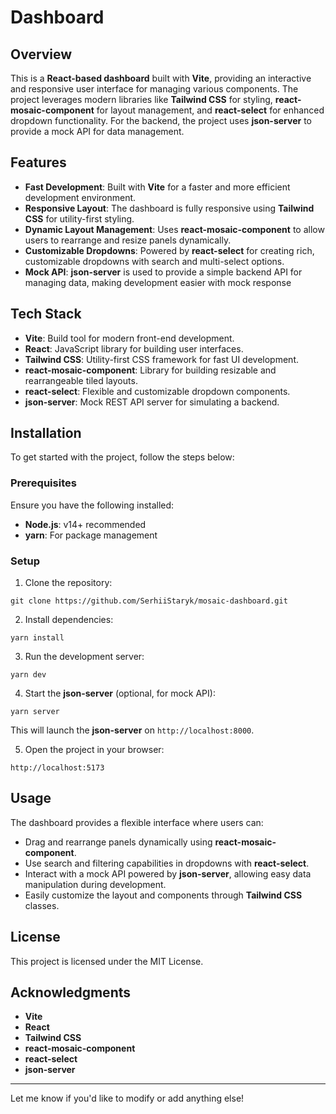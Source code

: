 # Dashboard

## Overview

This is a **React-based dashboard** built with **Vite**, providing an interactive and responsive user interface for managing various components. The project leverages modern libraries like **Tailwind CSS** for styling, **react-mosaic-component** for layout management, and **react-select** for enhanced dropdown functionality. For the backend, the project uses **json-server** to provide a mock API for data management.

## Features

- **Fast Development**: Built with **Vite** for a faster and more efficient development environment.
- **Responsive Layout**: The dashboard is fully responsive using **Tailwind CSS** for utility-first styling.
- **Dynamic Layout Management**: Uses **react-mosaic-component** to allow users to rearrange and resize panels dynamically.
- **Customizable Dropdowns**: Powered by **react-select** for creating rich, customizable dropdowns with search and multi-select options.
- **Mock API**: **json-server** is used to provide a simple backend API for managing data, making development easier with mock response

## Tech Stack

- **Vite**: Build tool for modern front-end development.
- **React**: JavaScript library for building user interfaces.
- **Tailwind CSS**: Utility-first CSS framework for fast UI development.
- **react-mosaic-component**: Library for building resizable and rearrangeable tiled layouts.
- **react-select**: Flexible and customizable dropdown components.
- **json-server**: Mock REST API server for simulating a backend.

## Installation

To get started with the project, follow the steps below:

### Prerequisites

Ensure you have the following installed:

- **Node.js**: v14+ recommended
- **yarn**: For package management

### Setup

1. Clone the repository:

`git clone https://github.com/SerhiiStaryk/mosaic-dashboard.git`

2. Install dependencies:

`yarn install`

3. Run the development server:

`yarn dev`

4. Start the **json-server** (optional, for mock API):

`yarn server`

This will launch the **json-server** on `http://localhost:8000`.

5. Open the project in your browser:

`http://localhost:5173`

## Usage

The dashboard provides a flexible interface where users can:

- Drag and rearrange panels dynamically using **react-mosaic-component**.
- Use search and filtering capabilities in dropdowns with **react-select**.
- Interact with a mock API powered by **json-server**, allowing easy data manipulation during development.
- Easily customize the layout and components through **Tailwind CSS** classes.

## License

This project is licensed under the MIT License.

## Acknowledgments

- **Vite**
- **React**
- **Tailwind CSS**
- **react-mosaic-component**
- **react-select**
- **json-server**

---

Let me know if you'd like to modify or add anything else!
